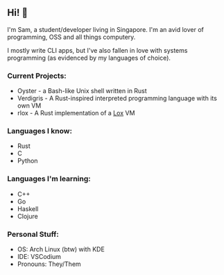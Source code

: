 ## Hi! 👋

I'm Sam, a student/developer living in Singapore. I'm an avid lover of programming, OSS and all things computery.

I mostly write CLI apps, but I've also fallen in love with systems programming (as evidenced by my languages of choice).

### Current Projects:
- Oyster - a Bash-like Unix shell written in Rust
- Verdigris - A Rust-inspired interpreted programming language with its own VM
- rlox - A Rust implementation of a [Lox](http://craftinginterpreters.com) VM

### Languages I know:
- Rust
- C
- Python

### Languages I'm learning:
- C++
- Go
- Haskell
- Clojure

### Personal Stuff:
- OS: Arch Linux (btw) with KDE
- IDE: VSCodium
- Pronouns: They/Them
